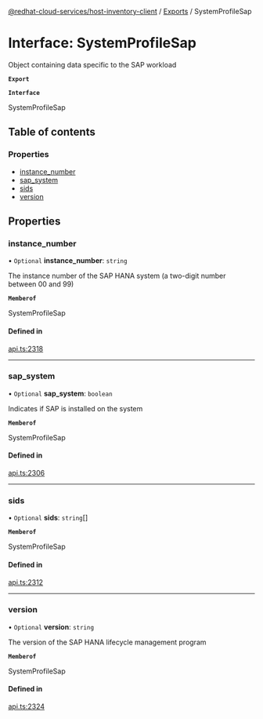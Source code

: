 [@redhat-cloud-services/host-inventory-client](../README.md) / [Exports](../modules.md) / SystemProfileSap

# Interface: SystemProfileSap

Object containing data specific to the SAP workload

**`Export`**

**`Interface`**

SystemProfileSap

## Table of contents

### Properties

- [instance\_number](SystemProfileSap.md#instance_number)
- [sap\_system](SystemProfileSap.md#sap_system)
- [sids](SystemProfileSap.md#sids)
- [version](SystemProfileSap.md#version)

## Properties

### instance\_number

• `Optional` **instance\_number**: `string`

The instance number of the SAP HANA system (a two-digit number between 00 and 99)

**`Memberof`**

SystemProfileSap

#### Defined in

[api.ts:2318](https://github.com/RedHatInsights/javascript-clients/blob/master/packages/host-inventory/api.ts#L2318)

___

### sap\_system

• `Optional` **sap\_system**: `boolean`

Indicates if SAP is installed on the system

**`Memberof`**

SystemProfileSap

#### Defined in

[api.ts:2306](https://github.com/RedHatInsights/javascript-clients/blob/master/packages/host-inventory/api.ts#L2306)

___

### sids

• `Optional` **sids**: `string`[]

**`Memberof`**

SystemProfileSap

#### Defined in

[api.ts:2312](https://github.com/RedHatInsights/javascript-clients/blob/master/packages/host-inventory/api.ts#L2312)

___

### version

• `Optional` **version**: `string`

The version of the SAP HANA lifecycle management program

**`Memberof`**

SystemProfileSap

#### Defined in

[api.ts:2324](https://github.com/RedHatInsights/javascript-clients/blob/master/packages/host-inventory/api.ts#L2324)
